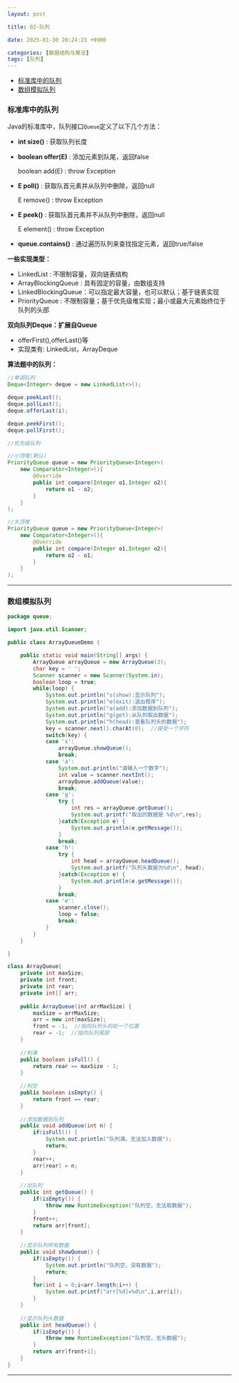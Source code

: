 ```yaml
---
layout: post

title: 02-队列

date: 2025-01-30 20:24:23 +0900

categories: [数据结构与算法]
tags: [队列]
---
```


- [标准库中的队列](#标准库中的队列)
- [数组模拟队列](#数组模拟队列)

### 标准库中的队列

Java的标准库中，队列接口`Queue`定义了以下几个方法：

- **int size()** : 获取队列长度

- **boolean offer(E)** : 添加元素到队尾，返回false

  boolean add(E) : throw Exception

- **E poll()** : 获取队首元素并从队列中删除，返回null

  E remove() : throw Exception

- **E peek()** : 获取队首元素并不从队列中删除，返回null

  E element() : throw Exception

- **queue.contains()** : 通过遍历队列来查找指定元素，返回true/false

**一些实现类型：**

- LinkedList : 不限制容量，双向链表结构
- ArrayBlockingQueue : 具有固定的容量，由数组支持
- LinkedBlockingQueue：可以指定最大容量，也可以默认；基于链表实现
- PriorityQueue : 不限制容量；基于优先级堆实现；最小或最大元素始终位于队列的头部

**双向队列Deque：扩展自Queue**

- offerFirst(),offerLast()等
- 实现类有: LinkedList，ArrayDeque

**算法题中的队列：**

```java
//单调队列
Deque<Integer> deque = new LinkedList<>();

deque.peekLast();
deque.pollLast();
deque.offerLast(i);

deque.peekFirst();
deque.pollFirst();
```

```java
//优先级队列

//小顶堆(默认)
PriorityQueue queue = new PriorityQueue<Integer>(
	new Comparator<Integer>(){
        @Override
        public int compare(Integer o1,Integer o2){
            return o1 - o2;
        }
    }
);

//大顶堆
PriorityQueue queue = new PriorityQueue<Integer>(
	new Comparator<Integer>(){
        @Override
        public int compare(Integer o1,Integer o2){
            return o2 - o1;
        }
    }
);
```

****

### 数组模拟队列

```java
package queue;

import java.util.Scanner;

public class ArrayQueueDemo {

	public static void main(String[] args) {
		ArrayQueue arrayQueue = new ArrayQueue(3);
		char key = ' ';
		Scanner scanner = new Scanner(System.in);
		boolean loop = true;
		while(loop) {
			System.out.println("s(show):显示队列");
			System.out.println("e(exit):退出程序");
			System.out.println("a(add):添加数据到队列");
			System.out.println("g(get):从队列取出数据");
			System.out.println("h(head):查看队列头的数据");
			key = scanner.next().charAt(0);  //接受一个字符
			switch(key) {
			case 's':
				arrayQueue.showQueue();
				break;
			case 'a':
				System.out.println("请输入一个数字");
				int value = scanner.nextInt();
				arrayQueue.addQueue(value);
				break;
			case 'g':
				try {
					int res = arrayQueue.getQueue();
					System.out.printf("取出的数据是 %d\n",res);
				}catch(Exception e) {
					System.out.println(e.getMessage());
				}
				break;
			case 'h':
				try {
					int head = arrayQueue.headQueue();
					System.out.printf("队列头数据为%d\n", head);
				}catch(Exception e) {
					System.out.println(e.getMessage());
				}
				break;
			case 'e':
				scanner.close();
				loop = false;
				break;
			}
		}
	}

}

class ArrayQueue{
	private int maxSize;
	private int front;
	private int rear;
	private int[] arr;
	
	public ArrayQueue(int arrMaxSize) {
		maxSize = arrMaxSize;
		arr = new int[maxSize];
		front = -1;  //指向队列头的前一个位置
		rear = -1;  //指向队列尾部
	}
	
	//判满
	public boolean isFull() {
		return rear == maxSize - 1;
	}
	
	//判空
	public boolean isEmpty() {
		return front == rear;
	}
	
	//添加数据到队列
	public void addQueue(int n) {
		if(isFull()) {
			System.out.println("队列满，无法加入数据");
			return;
		}
		rear++;
		arr[rear] = n;
	}
	
	//出队列
	public int getQueue() {
		if(isEmpty()) {
			throw new RuntimeException("队列空，无法取数据");
		}
		front++;
		return arr[front];
	}
	
	//显示队列所有数据
	public void showQueue() {
		if(isEmpty()) {
			System.out.println("队列空，没有数据");
			return;
		}
		for(int i = 0;i<arr.length;i++) {
			System.out.printf("arr[%d]=%d\n",i,arr[i]);
		}
	}
	
	//显示队列头数据
	public int headQueue() {
		if(isEmpty()) {
			throw new RuntimeException("队列空，无头数据");
		}
		return arr[front+1];
	}
}
```

------


